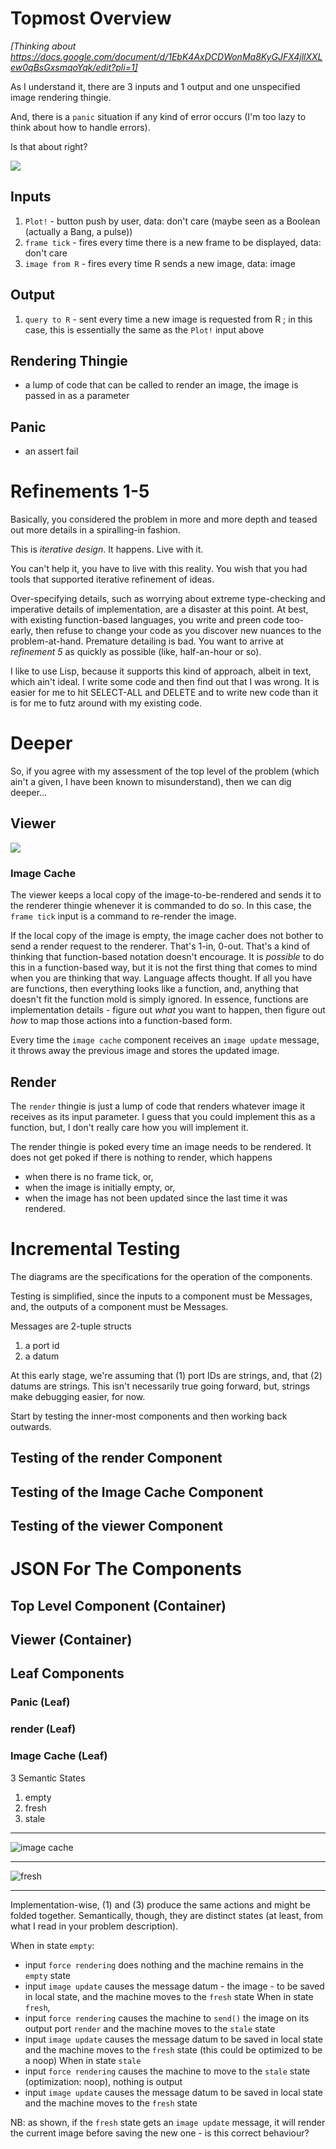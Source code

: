 
# Topmost Overview
*[Thinking about https://docs.google.com/document/d/1EbK4AxDCDWonMa8KyGJFX4jllXXLew0qBsGxsmqoYqk/edit?pli=1]*

As I understand it, there are 3 inputs and 1 output and one unspecified image rendering thingie.

And, there is a `panic` situation if any kind of error occurs (I'm too lazy to think about how to handle errors).

Is that about right?

![](kartik-main.drawio.svg)
## Inputs
1. `Plot!` - button push by user, data: don't care (maybe seen as a Boolean (actually a Bang, a pulse))
2. `frame tick` - fires every time there is a new frame to be displayed, data: don't care
3. `image from R` - fires every time R sends a new image, data: image
## Output
1. `query to R` - sent every time a new image is requested from R ; in this case, this is essentially the same as the `Plot!` input above
## Rendering Thingie
- a lump of code that can be called to render an image, the image is passed in as a parameter
## Panic
- an assert fail
# Refinements 1-5

Basically, you considered the problem in more and more depth and teased out more details in a spiralling-in fashion.  

This is *iterative design*.  It happens.  Live with it.  

You can't help it, you have to live with this reality.  You wish that you had tools that supported iterative refinement of ideas.

Over-specifying details, such as worrying about extreme type-checking and imperative details of implementation, are a disaster at this point.  At best, with existing function-based languages, you write and preen code too-early, then refuse to change your code as you discover new nuances to the problem-at-hand.  Premature detailing is bad.  You want to arrive at *refinement 5* as quickly as possible (like, half-an-hour or so).

I like to use Lisp, because it supports this kind of approach, albeit in text, which ain't ideal.  I write some code and then find out that I was wrong.  It is easier for me to hit SELECT-ALL and DELETE and to write new code than it is for me to futz around with my existing code.

# Deeper
So, if you agree with my assessment of the top level of the problem (which ain't a given, I have been known to misunderstand), then we can dig deeper...

## Viewer

![](kartik-viewer.drawio.svg)

### Image Cache

The viewer keeps a local copy of the image-to-be-rendered and sends it to the renderer thingie whenever it is commanded to do so.  In this case, the `frame tick` input is a command to re-render the image.

If the local copy of the image is empty, the image cacher does not bother to send a render request to the renderer. That's 1-in, 0-out. That's a kind of thinking that function-based notation doesn't encourage.  It is *possible* to do this in a function-based way, but it is not the first thing that comes to mind when you are thinking that way.  Language affects thought.  If all you have are functions, then everything looks like a function, and, anything that doesn't fit the function mold is simply ignored.  In essence, functions are implementation details - figure out *what* you want to happen, then figure out *how* to map those actions into a function-based form.

Every time the `image cache` component receives an `image update` message, it throws away the previous image and stores the updated image.  

## Render

The `render` thingie is just a lump of code that renders whatever image it receives as its input parameter.  I guess that you could implement this as a function, but, I don't really care how you will implement it.

The render thingie is poked every time an image needs to be rendered.  It does not get poked if there is nothing to render, which happens 
- when there is no frame tick, or,
- when the image is initially empty, or,
- when the image has not been updated since the last time it was rendered.

# Incremental Testing

The diagrams are the specifications for the operation of the components.

Testing is simplified, since the inputs to a component must be Messages, and, the outputs of a component must be Messages.

Messages are 2-tuple structs
1. a port id
2. a datum

At this early stage, we're assuming that (1) port IDs are strings, and, that (2) datums are strings.  This isn't necessarily true going forward, but, strings make debugging easier, for now.

Start by testing the inner-most components and then working back outwards.

## Testing of the render Component
## Testing of the Image Cache Component
## Testing of the viewer Component

# JSON For The Components
## Top Level Component (Container)
## Viewer (Container)
## Leaf Components
### Panic (Leaf)
### render (Leaf)
### Image Cache (Leaf)
3 Semantic States
1. empty
2. fresh
3. stale

---


![image cache](image-cache.svg)

---

![fresh](fresh.svg)

---


Implementation-wise, (1) and (3) produce the same actions and might be folded together.  Semantically, though, they are distinct states (at least, from what I read in your problem description).

When in state `empty`:
- input `force rendering` does nothing and the machine remains in the `empty` state
- input `image update` causes the message datum - the image - to be saved in local state, and the machine moves to the `fresh` state
When in state `fresh`, 
- input `force rendering` causes the machine to `send()` the image on its output port `render` and the machine moves to the `stale` state
- input `image update` causes the message datum to be saved in local state and the machine moves to the `fresh` state (this could be optimized to be a noop)
When in state `stale`
- input `force rendering` causes the machine to move to the `stale` state (optimization: noop), nothing is output
- input `image update` causes the message datum to be saved in local state and the machine moves to the `fresh` state

NB: as shown, if the `fresh` state gets an `image update` message, it will render the current image before saving the new one - is this correct behaviour? 